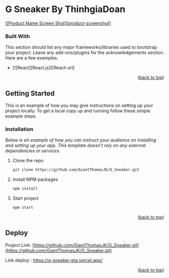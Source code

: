 # G Sneaker By ThinhgiaDoan


[![Product Name Screen Shot][product-screenshot]](https://github.com/GoldenOwlAsia/webdev-intern-assignment/blob/main/screenshots/screenshot.jpg)

### Built With

This section should list any major frameworks/libraries used to bootstrap your project. Leave any add-ons/plugins for the acknowledgements section. Here are a few examples.

* [![React][React.js]][React-url]


<p align="right">(<a href="#readme-top">back to top</a>)</p>

<!-- GETTING STARTED -->
## Getting Started

This is an example of how you may give instructions on setting up your project locally.
To get a local copy up and running follow these simple example steps.

### Installation

_Below is an example of how you can instruct your audience on installing and setting up your app. This template doesn't rely on any external dependencies or services._

1. Clone the repo
   ```sh
   git clone https://github.com/GiantThomasJK/G_Sneaker.git
   ```
2. Install NPM packages
   ```sh
   npm install
   ```
3. Start project
   ```sh
   npm start
   ```

<p align="right">(<a href="#readme-top">back to top</a>)</p>

## Deploy

Project Link: [https://github.com/GiantThomasJK/G_Sneaker.git](https://github.com/GiantThomasJK/G_Sneaker.git)

Link deploy : https://g-sneaker-eta.vercel.app/

<p align="right">(<a href="#readme-top">back to top</a>)</p>


